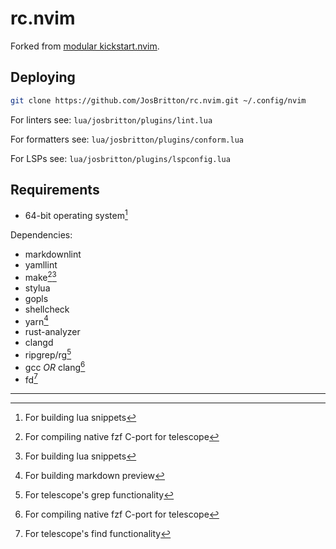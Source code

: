 # rc.nvim

Forked from [modular kickstart.nvim](https://github.com/dam9000/kickstart-modular.nvim).

## Deploying

```sh
git clone https://github.com/JosBritton/rc.nvim.git ~/.config/nvim
```

For linters see:
    `lua/josbritton/plugins/lint.lua`

For formatters see:
    `lua/josbritton/plugins/conform.lua`

For LSPs see:
    `lua/josbritton/plugins/lspconfig.lua`

## Requirements

- 64-bit operating system[^2]

Dependencies:

- markdownlint
- yamllint
- make[^1][^2]
- stylua
- gopls
- shellcheck
- yarn[^3]
- rust-analyzer
- clangd
- ripgrep/rg[^4]
- gcc *OR* clang[^1]
- fd[^5]

---
[^1]: For compiling native fzf C-port for telescope
[^2]: For building lua snippets
[^3]: For building markdown preview
[^4]: For telescope's grep functionality
[^5]: For telescope's find functionality
